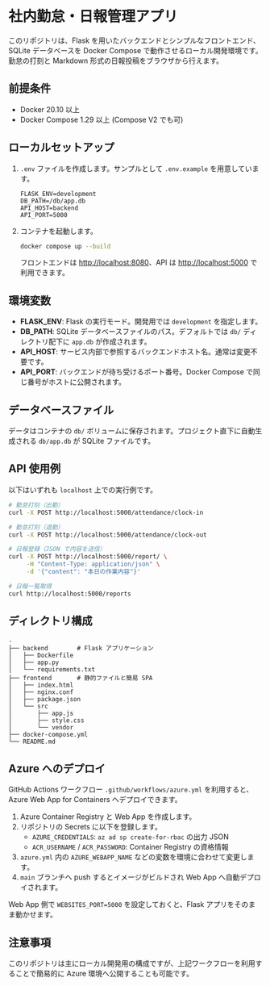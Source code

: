 # 社内勤怠・日報管理アプリ

このリポジトリは、Flask を用いたバックエンドとシンプルなフロントエンド、SQLite データベースを Docker Compose で動作させるローカル開発環境です。勤怠の打刻と Markdown 形式の日報投稿をブラウザから行えます。

## 前提条件

- Docker 20.10 以上
- Docker Compose 1.29 以上 (Compose V2 でも可)

## ローカルセットアップ

1. `.env` ファイルを作成します。サンプルとして `.env.example` を用意しています。

   ```env
   FLASK_ENV=development
   DB_PATH=/db/app.db
   API_HOST=backend
   API_PORT=5000
   ```

2. コンテナを起動します。

   ```bash
   docker compose up --build
   ```

   フロントエンドは <http://localhost:8080>、API は <http://localhost:5000> で利用できます。

## 環境変数

- **FLASK_ENV**: Flask の実行モード。開発用では `development` を指定します。
- **DB_PATH**: SQLite データベースファイルのパス。デフォルトでは `db/` ディレクトリ配下に `app.db` が作成されます。
- **API_HOST**: サービス内部で参照するバックエンドホスト名。通常は変更不要です。
- **API_PORT**: バックエンドが待ち受けるポート番号。Docker Compose で同じ番号がホストに公開されます。

## データベースファイル

データはコンテナの `db/` ボリュームに保存されます。プロジェクト直下に自動生成される `db/app.db` が SQLite ファイルです。

## API 使用例

以下はいずれも `localhost` 上での実行例です。

```bash
# 勤怠打刻（出勤）
curl -X POST http://localhost:5000/attendance/clock-in

# 勤怠打刻（退勤）
curl -X POST http://localhost:5000/attendance/clock-out

# 日報登録（JSON で内容を送信）
curl -X POST http://localhost:5000/report/ \
     -H "Content-Type: application/json" \
     -d '{"content": "本日の作業内容"}'

# 日報一覧取得
curl http://localhost:5000/reports
```

## ディレクトリ構成

```text
.
├── backend        # Flask アプリケーション
│   ├── Dockerfile
│   ├── app.py
│   └── requirements.txt
├── frontend       # 静的ファイルと簡易 SPA
│   ├── index.html
│   ├── nginx.conf
│   ├── package.json
│   └── src
│       ├── app.js
│       ├── style.css
│       └── vendor
├── docker-compose.yml
└── README.md
```

## Azure へのデプロイ

GitHub Actions ワークフロー `.github/workflows/azure.yml` を利用すると、Azure Web App for Containers へデプロイできます。

1. Azure Container Registry と Web App を作成します。
2. リポジトリの Secrets に以下を登録します。
   - `AZURE_CREDENTIALS`: `az ad sp create-for-rbac` の出力 JSON
   - `ACR_USERNAME` / `ACR_PASSWORD`: Container Registry の資格情報
3. `azure.yml` 内の `AZURE_WEBAPP_NAME` などの変数を環境に合わせて変更します。
4. `main` ブランチへ push するとイメージがビルドされ Web App へ自動デプロイされます。

Web App 側で `WEBSITES_PORT=5000` を設定しておくと、Flask アプリをそのまま動かせます。

## 注意事項

このリポジトリは主にローカル開発用の構成ですが、上記ワークフローを利用することで簡易的に Azure 環境へ公開することも可能です。

